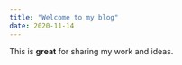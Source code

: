 ```yaml
---
title: "Welcome to my blog"
date: 2020-11-14
---
```


This is **great** for sharing my work and ideas.
